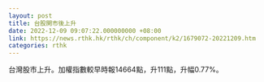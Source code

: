 ```yaml
---
layout: post
title: 台股開市後上升
date: 2022-12-09 09:07:22.000000000 +08:00
link: https://news.rthk.hk/rthk/ch/component/k2/1679072-20221209.htm
categories: rthk
---
```


台灣股市上升。加權指數較早時報14664點，升111點，升幅0.77%。
